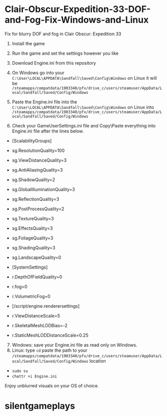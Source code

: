 # Clair-Obscur-Expedition-33-DOF-and-Fog-Fix-Windows-and-Linux
Fix for blurry DOF and fog in Clair Obscur: Expedition 33
1. Install the game

2. Run the game and set the settings however you like

3. Download Engine.ini from this repository

4. On Windows go into your ``C:\User\LOCAL\APPDATA\Sandfall\Saved\Config\Windows`` on Linux it will be ``/steamapps/compatdata/1903340/pfx/drive_c/users/steamuser/AppData/Local/Sandfall/Saved/Config/Windows``

5. Paste the Engine.ini file into the ``C:\User\LOCAL\APPDATA\Sandfall\Saved\Config\Windows`` on Linux into ``/steamapps/compatdata/1903340/pfx/drive_c/users/steamuser/AppData/Local/Sandfall/Saved/Config/Windows``

6. Check your GameUserSettings.ini file and Copy\Paste  everything into Engine.ini file after the lines below.

* [ScalabilityGroups]
* sg.ResolutionQuality=100
* sg.ViewDistanceQuality=3
* sg.AntiAliasingQuality=3
* sg.ShadowQuality=2
* sg.GlobalIlluminationQuality=3
* sg.ReflectionQuality=3
* sg.PostProcessQuality=2
* sg.TextureQuality=3
* sg.EffectsQuality=3
* sg.FoliageQuality=3
* sg.ShadingQuality=3
* sg.LandscapeQuality=0

* [SystemSettings]
* r.DepthOfFieldQuality=0
* r.fog=0
* r.VolumetricFog=0

* [/script/engine.renderersettings]
* r.ViewDistanceScale=5
* r.SkeletalMeshLODBias=-2
* r.StaticMeshLODDistanceScale=0.25

7. Windows: save your Engine.ini file as read only on Windows.
8. Linux: type ``cd`` paste the path to your ``/steamapps/compatdata/1903340/pfx/drive_c/users/steamuser/AppData/Local/Sandfall/Saved/Config/Windows`` location
* ``sudo su``
* ``chattr +i Engine.ini``

Enjoy unblurred visuals on your OS of choice.

# silentgameplays


